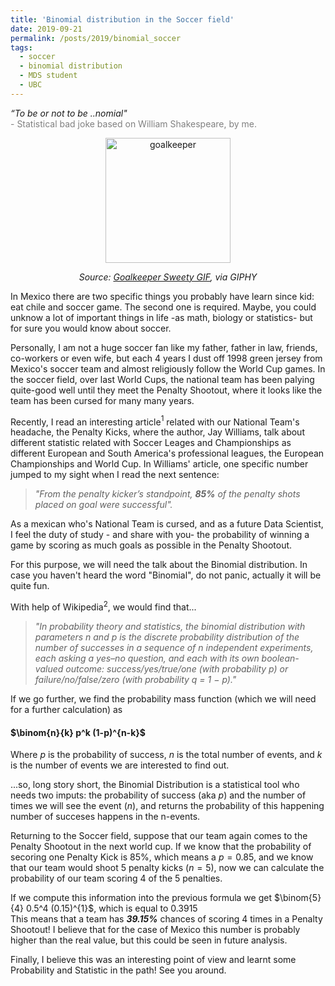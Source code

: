```yaml
---
title: 'Binomial distribution in the Soccer field'
date: 2019-09-21
permalink: /posts/2019/binomial_soccer
tags:
  - soccer
  - binomial distribution
  - MDS student
  - UBC
---
```


<i>“To be or not to be ..nomial"</i>  
<span style="color:gray">- Statistical bad joke based on William Shakespeare, by me.</span>

<center><img src="https://media0.giphy.com/media/KnSm1GhuvUjFm/giphy.gif" width="200" alt="goalkeeper"  />
  
*Source: [Goalkeeper Sweety GIF](https://media0.giphy.com/media/KnSm1GhuvUjFm/giphy.gif), via GIPHY*
</center>  
  
In Mexico there are two specific things you probably have learn since kid: eat chile and soccer game. The second one is required. Maybe, you could unknow a lot of important things in life -as math, biology or statistics- but for sure you would know about soccer.
  
Personally, I am not a huge soccer fan like my father, father in law, friends, co-workers or even wife, but each 4 years I dust off 1998 green jersey from Mexico's soccer team and almost religiously follow the World Cup games. In the soccer field, over last World Cups, the national team has been palying quite-good well until they meet the Penalty Shootout, where it looks like the team has been cursed for many many years.
  
Recently, I read an interesting article$^1$ related with our National Team's headache, the Penalty Kicks, where the author, Jay Williams, talk about different statistic related with Soccer Leages and Championships as different European and South America's professional leagues, the European Championships and World Cup. In Williams' article, one specific number jumped to my sight when I read the next sentence:
> _"From the penalty kicker’s standpoint, __85%__ of the penalty shots placed on goal were successful"._

As a mexican who's National Team is cursed, and as a future Data Scientist, I feel the duty of study - and share with you- the probability of winning a game by scoring as much goals as possible in the Penalty Shootout.
  
For this purpose, we will need the talk about the Binomial distribution. In case you haven't heard the word "Binomial", do not panic, actually it will be quite fun.

With help of Wikipedia$^2$, we would find that...
> _"In probability theory and statistics, the binomial distribution with parameters n and p is the discrete probability distribution of the number of successes in a sequence of n independent experiments, each asking a yes–no question, and each with its own boolean-valued outcome: success/yes/true/one (with probability p) or failure/no/false/zero (with probability q = 1 − p)."_

If we go further, we find the probability mass function (which we will need for a further calculation) as
#### $\binom{n}{k} p^k (1-p)^{n-k}$  
Where $p$ is the probability of success, $n$ is the total number of events, and $k$ is the number of events we are interested to find out.

...so, long story short, the Binomial Distribution is a statistical tool who needs two imputs: the probability of success (aka $p$) and the number of times we will see the event ($n$), and returns the probability of this happening number of succeses  happens in the n-events.

Returning to the Soccer field, suppose that our team again comes to the Penalty Shootout in the next world cup. If we know that the probability of secoring one Penalty Kick is 85%, which means a $p=0.85$, and we know that our team would shoot 5 penalty kicks ($n=5$), now we can calculate the probability of our team scoring  4 of the 5 penalties.
  
If we compute this information into the previous formula we get $\binom{5}{4} 0.5^4 (0.15)^{1}$, which is equal to 0.3915  
This means that a team has __*39.15%*__ chances of scoring 4 times in a Penalty Shootout! I believe that for the case of Mexico this number is probably higher than the real value, but this could be seen in future analysis.
  
Finally, I believe this was an interesting point of view and learnt some Probability and Statistic in the path! See you around.

